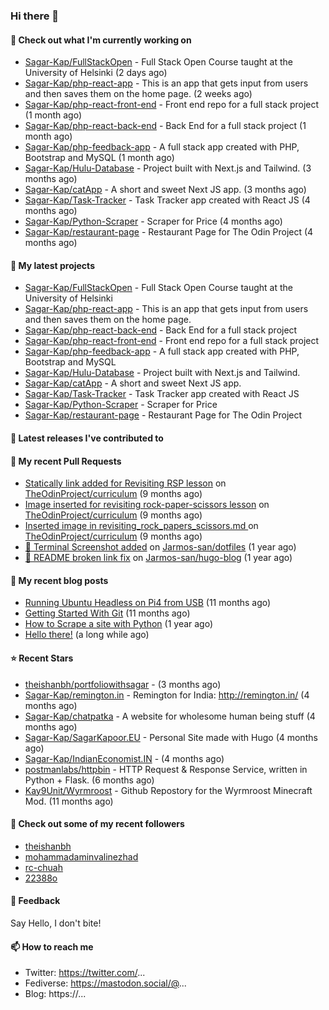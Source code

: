 ### Hi there 👋

#### 👷 Check out what I'm currently working on

- [Sagar-Kap/FullStackOpen](https://github.com/Sagar-Kap/FullStackOpen) - Full Stack Open Course taught at the University of Helsinki  (2 days ago)
- [Sagar-Kap/php-react-app](https://github.com/Sagar-Kap/php-react-app) - This is an app that gets input from users and then saves them on the home page. (2 weeks ago)
- [Sagar-Kap/php-react-front-end](https://github.com/Sagar-Kap/php-react-front-end) - Front end repo for a full stack project  (1 month ago)
- [Sagar-Kap/php-react-back-end](https://github.com/Sagar-Kap/php-react-back-end) - Back End for a full stack project (1 month ago)
- [Sagar-Kap/php-feedback-app](https://github.com/Sagar-Kap/php-feedback-app) - A full stack app created with PHP, Bootstrap and MySQL (1 month ago)
- [Sagar-Kap/Hulu-Database](https://github.com/Sagar-Kap/Hulu-Database) - Project built with Next.js and Tailwind. (3 months ago)
- [Sagar-Kap/catApp](https://github.com/Sagar-Kap/catApp) - A short and sweet Next JS app. (3 months ago)
- [Sagar-Kap/Task-Tracker](https://github.com/Sagar-Kap/Task-Tracker) - Task Tracker app created with React JS (4 months ago)
- [Sagar-Kap/Python-Scraper](https://github.com/Sagar-Kap/Python-Scraper) - Scraper for Price  (4 months ago)
- [Sagar-Kap/restaurant-page](https://github.com/Sagar-Kap/restaurant-page) - Restaurant Page for The Odin Project (4 months ago)

#### 🌱 My latest projects

- [Sagar-Kap/FullStackOpen](https://github.com/Sagar-Kap/FullStackOpen) - Full Stack Open Course taught at the University of Helsinki 
- [Sagar-Kap/php-react-app](https://github.com/Sagar-Kap/php-react-app) - This is an app that gets input from users and then saves them on the home page.
- [Sagar-Kap/php-react-back-end](https://github.com/Sagar-Kap/php-react-back-end) - Back End for a full stack project
- [Sagar-Kap/php-react-front-end](https://github.com/Sagar-Kap/php-react-front-end) - Front end repo for a full stack project 
- [Sagar-Kap/php-feedback-app](https://github.com/Sagar-Kap/php-feedback-app) - A full stack app created with PHP, Bootstrap and MySQL
- [Sagar-Kap/Hulu-Database](https://github.com/Sagar-Kap/Hulu-Database) - Project built with Next.js and Tailwind.
- [Sagar-Kap/catApp](https://github.com/Sagar-Kap/catApp) - A short and sweet Next JS app.
- [Sagar-Kap/Task-Tracker](https://github.com/Sagar-Kap/Task-Tracker) - Task Tracker app created with React JS
- [Sagar-Kap/Python-Scraper](https://github.com/Sagar-Kap/Python-Scraper) - Scraper for Price 
- [Sagar-Kap/restaurant-page](https://github.com/Sagar-Kap/restaurant-page) - Restaurant Page for The Odin Project


#### 🔭 Latest releases I've contributed to


#### 🔨 My recent Pull Requests

- [Statically link added for Revisiting RSP lesson](https://github.com/TheOdinProject/curriculum/pull/23294) on [TheOdinProject/curriculum](https://github.com/TheOdinProject/curriculum) (9 months ago)
- [Image inserted for revisiting rock-paper-scissors lesson](https://github.com/TheOdinProject/curriculum/pull/23293) on [TheOdinProject/curriculum](https://github.com/TheOdinProject/curriculum) (9 months ago)
- [Inserted image in revisiting_rock_papers_scissors.md ](https://github.com/TheOdinProject/curriculum/pull/23290) on [TheOdinProject/curriculum](https://github.com/TheOdinProject/curriculum) (9 months ago)
- [📝 Terminal Screenshot added](https://github.com/Jarmos-san/dotfiles/pull/1) on [Jarmos-san/dotfiles](https://github.com/Jarmos-san/dotfiles) (1 year ago)
- [🔧 README broken link fix](https://github.com/Jarmos-san/hugo-blog/pull/146) on [Jarmos-san/hugo-blog](https://github.com/Jarmos-san/hugo-blog) (1 year ago)

#### 📜 My recent blog posts

- [Running Ubuntu Headless on Pi4 from USB](https://www.sagarkapoor.eu/raspberry-pi4-headless-ubuntu-from-usb/) (11 months ago)
- [Getting Started With Git](https://www.sagarkapoor.eu/getting-started-with-git/) (11 months ago)
- [How to Scrape a site with Python](https://www.sagarkapoor.eu/how-to-scrape-with-python/) (1 year ago)
- [Hello there!](https://www.sagarkapoor.eu/about/) (a long while ago)


#### ⭐ Recent Stars

- [theishanbh/portfoliowithsagar](https://github.com/theishanbh/portfoliowithsagar) -  (3 months ago)
- [Sagar-Kap/remington.in](https://github.com/Sagar-Kap/remington.in) - Remington for India: http://remington.in/ (4 months ago)
- [Sagar-Kap/chatpatka](https://github.com/Sagar-Kap/chatpatka) - A website for wholesome human being stuff (4 months ago)
- [Sagar-Kap/SagarKapoor.EU](https://github.com/Sagar-Kap/SagarKapoor.EU) - Personal Site made with Hugo (4 months ago)
- [Sagar-Kap/IndianEconomist.IN](https://github.com/Sagar-Kap/IndianEconomist.IN) -  (4 months ago)
- [postmanlabs/httpbin](https://github.com/postmanlabs/httpbin) - HTTP Request &amp; Response Service, written in Python &#43; Flask. (6 months ago)
- [Kay9Unit/Wyrmroost](https://github.com/Kay9Unit/Wyrmroost) - Github Repostory for the Wyrmroost Minecraft Mod. (11 months ago)


#### 👯 Check out some of my recent followers

- [theishanbh](https://github.com/theishanbh)
- [mohammadaminvalinezhad](https://github.com/mohammadaminvalinezhad)
- [rc-chuah](https://github.com/rc-chuah)
- [22388o](https://github.com/22388o)

#### 💬 Feedback

Say Hello, I don't bite!

#### 📫 How to reach me

- Twitter: https://twitter.com/...
- Fediverse: https://mastodon.social/@...
- Blog: https://...